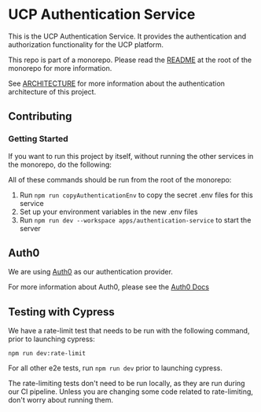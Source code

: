 # UCP Authentication Service

This is the UCP Authentication Service. It provides the authentication and authorization
functionality for the UCP platform.

This repo is part of a monorepo. Please read the [README](../../README.md) at the root of the monorepo for more
information.

See [ARCHITECTURE](./ARCHITECTURE.md) for more information about the authentication architecture of this project.

## Contributing

### Getting Started

If you want to run this project by itself, without running the other services in the monorepo, do the following:

All of these commands should be run from the root of the monorepo:

1. Run `npm run copyAuthenticationEnv` to copy the secret .env files for this service
1. Set up your environment variables in the new .env files
1. Run `npm run dev --workspace apps/authentication-service` to start the server

## Auth0

We are using [Auth0](https://auth0.com/) as our authentication provider.

For more information about Auth0, please see the [Auth0 Docs](https://auth0.com/docs/)

## Testing with Cypress

We have a rate-limit test that needs to be run with the following command, prior to launching cypress:

`npm run dev:rate-limit`

For all other e2e tests, run `npm run dev` prior to launching cypress.

The rate-limiting tests don't need to be run locally, as they are run during our CI pipeline. Unless you are changing
some
code related to rate-limiting, don't worry about running them.
